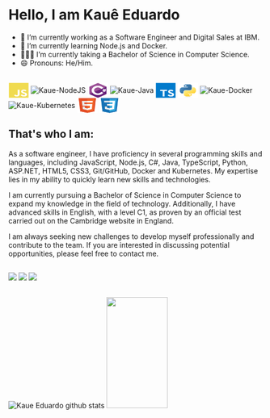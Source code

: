 # Hello, I am Kauê Eduardo

- 🔭 I’m currently working as a Software Engineer and Digital Sales at IBM.
- 🌱 I’m currently learning Node.js and Docker.
- 🧑🏼‍💻 I’m currently taking a Bachelor of Science in Computer Science.
- 😄 Pronouns: He/Him.

<div style="display: inline_block"><br>
  <img align="center" alt="Kaue-Js" height="30" width="40" src="https://raw.githubusercontent.com/devicons/devicon/master/icons/javascript/javascript-plain.svg">
  <img align="center" alt="Kaue-NodeJS" height="30" width="40" src="https://cdn.jsdelivr.net/gh/devicons/devicon/icons/nodejs/nodejs-original.svg">
  <img align="center" alt="Kaue-CSharp" height="30" width="40" src="https://raw.githubusercontent.com/devicons/devicon/master/icons/csharp/csharp-original.svg">
  <img align="center" alt="Kaue-Java" height="30" width="40" src="https://cdn.jsdelivr.net/gh/devicons/devicon/icons/java/java-original.svg">
  <img align="center" alt="Kaue-Ts" height="30" width="40" src="https://raw.githubusercontent.com/devicons/devicon/master/icons/typescript/typescript-plain.svg">
  <img align="center" alt="Kaue-Python" height="30" width="40" src="https://raw.githubusercontent.com/devicons/devicon/master/icons/python/python-original.svg">
  <img align="center" alt="Kaue-Docker" height="30" width="40" src="https://cdn.jsdelivr.net/gh/devicons/devicon/icons/docker/docker-original.svg">
  <img align="center" alt="Kaue-Kubernetes" height="30" width="40" src="https://cdn.jsdelivr.net/gh/devicons/devicon/icons/kubernetes/kubernetes-plain.svg">
  <img align="center" alt="Kaue-HTML" height="30" width="40" src="https://raw.githubusercontent.com/devicons/devicon/master/icons/html5/html5-original.svg">
  <img align="center" alt="Kaue-CSS" height="30" width="40" src="https://raw.githubusercontent.com/devicons/devicon/master/icons/css3/css3-original.svg">   
</div>

##

## That's who I am:

As a software engineer, I have proficiency in several programming skills and languages, including JavaScript, Node.js, C#, Java, TypeScript, Python, ASP.NET, HTML5, CSS3, Git/GitHub, Docker and Kubernetes. My expertise lies in my ability to quickly learn new skills and technologies.

I am currently pursuing a Bachelor of Science in Computer Science to expand my knowledge in the field of technology. Additionally, I have advanced skills in English, with a level C1, as proven by an official test carried out on the Cambridge website in England.

I am always seeking new challenges to develop myself professionally and contribute to the team. If you are interested in discussing potential opportunities, please feel free to contact me.

##

<div>
  <a href="https://www.linkedin.com/in/kau%C3%AA-eduardo/" target="_blank"><img src="https://img.shields.io/badge/LinkedIn-0077B5?style=for-the-badge&logo=linkedin&logoColor=white" target="_blank"></a>
  <a href = "mailto:kaue.ke19@gmail.com"><img src="https://img.shields.io/badge/-Gmail-%23333?style=for-the-badge&logo=gmail&logoColor=white" target="_blank"></a>
  <a href="https://www.instagram.com/iamkaued" target="_blank"><img src="https://img.shields.io/badge/-Instagram-%23E4405F?style=for-the-badge&logo=instagram&logoColor=white" target="_blank"></a>
</div>

##

<div style="display: inline_block">
  <img width="49%" height="220px" src="https://github-readme-stats.vercel.app/api?username=iamkaued&show_icons=true&count_private=true&hide_border=true&title_color=00bfbf&icon_color=00bfbf&text_color=c9d1d9&bg_color=0d1117" alt="Kaue Eduardo github stats" /> 
  <img width="49%" height="220px" src="https://github-readme-stats.vercel.app/api/top-langs/?username=iamkaued&layout=compact&hide_border=true&title_color=00bfbf&text_color=00bfbf&bg_color=0d1117" />
</div>
